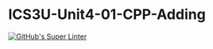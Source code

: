 # ICS3U-Unit4-01-CPP-Adding

[![GitHub's Super Linter](https://github.com/Mikayla-Barthelette-1/ICS3U-Unit4-01-CPP-Adding/workflows/GitHub's%20Super%20Linter/badge.svg)](https://github.com/Mikayla-Barthelette-1/ICS3U-Unit4-01-CPP-Adding/actions)
